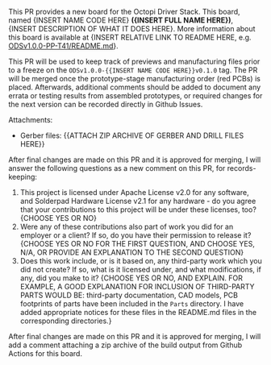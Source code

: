This PR provides a new board for the Octopi Driver Stack. This board, named {INSERT NAME CODE HERE} __({INSERT FULL NAME HERE})__, {INSERT DESCRIPTION OF WHAT IT DOES HERE}. More information about this board is available at {INSERT RELATIVE LINK TO README HERE, e.g. [ODSv1.0.0-PP-T41/README.md](ODSv1.0.0-PP-T41/README.md)}.

This PR will be used to keep track of previews and manufacturing files prior to a freeze on the `ODSv1.0.0-{{INSERT NAME CODE HERE}}v0.1.0` tag. The PR will be merged once the prototype-stage manufacturing order (red PCBs) is placed. Afterwards, additional comments should be added to document any errata or testing results from assembled prototypes, or required changes for the next version can be recorded directly in Github Issues.

Attachments:

- Gerber files: {{ATTACH ZIP ARCHIVE OF GERBER AND DRILL FILES HERE}}

After final changes are made on this PR and it is approved for merging, I will answer the following questions as a new comment on this PR, for records-keeping:

1. This project is licensed under Apache License v2.0 for any software, and Solderpad Hardware License v2.1 for any hardware - do you agree that your contributions to this project will be under these licenses, too? {CHOOSE YES OR NO}
2. Were any of these contributions also part of work you did for an employer or a client? If so, do you have their permission to release it? {CHOOSE YES OR NO FOR THE FIRST QUESTION, AND CHOOSE YES, N/A, OR PROVIDE AN EXPLANATION TO THE SECOND QUESTION}
3. Does this work include, or is it based on, any third-party work which you did not create? If so, what is it licensed under, and what modifications, if any, did you make to it? {CHOOSE YES OR NO, AND EXPLAIN. FOR EXAMPLE, A GOOD EXPLANATION FOR INCLUSION OF THIRD-PARTY PARTS WOULD BE: third-party documentation, CAD models, PCB footprints of parts have been included in the `Parts` directory. I have added appropriate notices for these files in the README.md files in the corresponding directories.}

After final changes are made on this PR and it is approved for merging, I will add a comment attaching a zip archive of the build output from Github Actions for this board.
